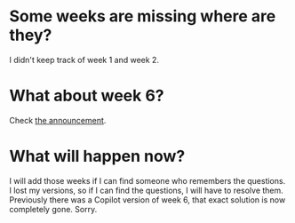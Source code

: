 # Some weeks are missing where are they?

I didn't keep track of week 1 and week 2.

# What about week 6?

Check [the announcement](/ANNOUNCEMENT.md).

# What will happen now?

I will add those weeks if I can find someone who remembers the questions.
I lost my versions, so if I can find the questions, I will have to resolve
them. Previously there was a Copilot version of week 6, that exact solution is
now completely gone. Sorry.
